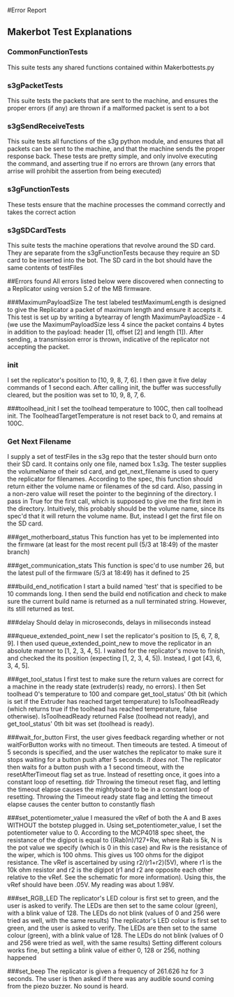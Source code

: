 #Error Report

## Makerbot Test Explanations

### CommonFunctionTests
This suite tests any shared functions contained within Makerbottests.py

### s3gPacketTests
This suite tests the packets that are sent to the machine, and ensures the proper errors (if any) are thrown if a malformed packet is sent to a bot

### s3gSendReceiveTests
This suite tests all functions of the s3g python module, and ensures that all packets can be sent to the machine, and that the machine sends the proper response back.  These tests are pretty simple, and only involve executing the command, and asserting true if no errors are thrown (any errors that arrise will prohibit the assertion from being executed)

### s3gFunctionTests
These tests ensure that the machine processes the command correctly and takes the correct action

### s3gSDCardTests
This suite tests the machine operations that revolve around the SD card.  They are separate from the s3gFunctionTests because they require an SD card to be inserted into the bot.  The SD card in the bot should have the same contents of testFiles


##Errors found
All errors listed below were discovered when connecting to a Replicator using version 5.2 of the MB firmware.

###MaximumPayloadSize
The test labeled testMaximumLength is designed to give the Replicator a packet of maximum length and ensure it accepts it.  This test is set up by writing a bytearray of length MaximumPayloadSize - 4 (we use the MaximumPayloadSize less 4 since the packet contains 4 bytes in addition to the payload: header [1], offset [2] and length [1]).  After sending, a transmission error is thrown, indicative of the replicator not accepting the packet.

### init
I set the replicator's position to [10, 9, 8, 7, 6].  I then gave it five delay commands of 1 second each.  After calling init, the buffer was successfully cleared, but the position was set to 10, 9, 8, 7, 6.

###toolhead_init
I set the toolhead temperature to 100C, then call toolhead init.  The ToolheadTargetTemperature is not reset back to 0, and remains at 100C.

### Get Next Filename
I supply a set of testFiles in the s3g repo that the tester should burn onto their SD card.  It contains only one file, named box 1.s3g.  The tester supplies the volumeName of their sd card, and get_next_filename is used to query the replicator for filenames.  According to the spec, this function should return either the volume name or filenames of the sd card.  Also, passing in a non-zero value will reset the pointer to the beginning of the directory.  I pass in True for the first call, which is supposed to give me the first item in the directory.  Intuitively, this probably should be the volume name, since its spec'd that it will return the volume name.  But, instead I get the first file on the SD card.

###get_motherboard_status
This function has yet to be implemented into the firmware (at least for the most recent pull (5/3 at 18:49) of the master branch)

###get_communication_stats
This function is spec'd to use number 26, but the latest pull of the firmware (5/3 at 18:49) has it defined to 25

###build_end_notification
I start a build named 'test' that is specified to be 10 commands long.  I then send the build end notification and check to make sure the current build name is returned as a null terminated string.  However, its still returned as test.

###delay
Should delay in microseconds, delays in miliseconds instead

###queue_extended_point_new
I set the replicator's position to [5, 6, 7, 8, 9].  I then used queue_extended_point_new to move the replicator in an absolute manner to [1, 2, 3, 4, 5].  I waited for the replicator's move to finish, and checked the its position (expecting [1, 2, 3, 4, 5]).  Instead, I got [43, 6, 3, 4, 5].  

###get_tool_status
I first test to make sure the return values are correct for a machine in the ready state (extruder(s) ready, no errors).  I then Set toolhead 0's temperature to 100 and compare get_tool_status' 0th bit (which is set if the Extruder has reached target temperature) to IsToolheadReady (which returns true if the toolhead has reached temperature, false otherwise).  IsToolheadReady returned False (toolhead not ready), and get_tool_status' 0th bit was set (toolhead is ready).

###wait_for_button
First, the user gives feedback regarding whether or not  waitForButton works with no timeout.  Then timeouts are tested.  A timeout of 5 seconds is specified, and the user watches the replicator to make sure it stops waiting for a button push after 5 seconds.  _It does not_.   The replicator then waits for a button push with a 1 second timeout, with the resetAfterTimeout flag set as true.  Instead of resetting once, it goes into a constant loop of resetting.
_tldr_
Throwing the timeout reset flag, and letting the timeout elapse causes the mightyboard to be in a constant loop of resetting.
Throwing the Timeout ready state flag and letting the timeout elapse causes the center button to constantly flash

###set_potentiometer_value
I measured the vRef of both the A and B axes WITHOUT the botstep plugged in.  Using set_potentiometer_value, I set the potentiometer value to 0.  According to the MCP4018 spec sheet, the resistance of the digipot is equal to ((Rab)n)/127+Rw, where Rab is 5k, N is the pot value we specify (which is 0 in this case) and Rw is the resistance of the wiper, which is 100 ohms.  This gives us 100 ohms for the digipot resistance.  The vRef is ascertained by using r2/(r1+r2)(5V), where r1 is the 10k ohm resistor and r2 is the digipot (r1 and r2 are opposite each other relative to the vRef.  See the schematic for more information).  Using this, the vRef should have been .05V.  My reading was about 1.98V.

###set_RGB_LED
The replicator's LED colour is first set to green, and the user is asked to verify.  The LEDs are then set to the same colour (green), with a blink value of 128.  The LEDs do not blink  (values of 0 and 256 were tried as well, with the same results)
The replicator's LED colour is first set to green, and the user is asked to verify.  The LEDs are then set to the same colour (green), with a blink value of 128.  The LEDs do not blink  (values of 0 and 256 were tried as well, with the same results)
Setting different colours works fine, but setting a blink value of either 0, 128 or 256, nothing happened

###set_beep
The replicator is given a frequency of 261.626 hz for 3 seconds.  The user is then asked if there was any audible sound coming from the piezo buzzer.  No sound is heard.
